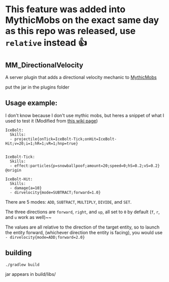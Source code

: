 # This feature was added into MythicMobs on the exact same day as this repo was released, use `relative` instead :thumbsup:


## MM_DirectionalVelocity
A server plugin that adds a directional velocity mechanic to [MythicMobs](https://git.mythiccraft.io/mythiccraft/MythicMobs)

put the jar in the plugins folder

## Usage example:
  I don't know because I don't use mythic mobs, but heres a snippet of what I used to test it (Modified from [this wiki page](https://git.mythiccraft.io/mythiccraft/MythicMobs/-/wikis/skills/mechanics/projectile))
  ```
  IceBolt:
    Skills:
    - projectile{onTick=IceBolt-Tick;onHit=IceBolt-Hit;v=20;i=1;hR=1;vR=1;hnp=true}


IceBolt-Tick:
    Skills:
    - effect:particles{p=snowballpoof;amount=20;speed=0;hS=0.2;vS=0.2} @origin

IceBolt-Hit:
    Skills:
    - damage{a=10}
    - dirvelocity{mode=SUBTRACT;forward=1.0}

```

There are 5 modes: `ADD`, `SUBTRACT`, `MULTIPLY`, `DIVIDE`, and `SET`.

The three directions are `forward`, `right`, and `up`, all set to `0` by default
(`f`, `r`, and `u` work as well)~~


The values are all relative to the direction of the target entity, so to launch the entity forward, (whichever direction the entity is facing), you would use
`- dirvelocity{mode=ADD;forward=2.0}`

## building
`./gradlew build`

jar appears in build/libs/

